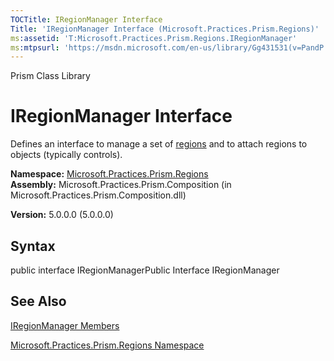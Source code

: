 ```yaml
---
TOCTitle: IRegionManager Interface
Title: 'IRegionManager Interface (Microsoft.Practices.Prism.Regions)'
ms:assetid: 'T:Microsoft.Practices.Prism.Regions.IRegionManager'
ms:mtpsurl: 'https://msdn.microsoft.com/en-us/library/Gg431531(v=PandP.50)'
---
```


Prism Class Library

IRegionManager Interface
========================

Defines an interface to manage a set of [regions](https://msdn.microsoft.com/t:microsoft.practices.prism.regions.iregion) and to attach regions to objects (typically controls).

**Namespace:** [Microsoft.Practices.Prism.Regions](https://msdn.microsoft.com/n:microsoft.practices.prism.regions)
**Assembly:** Microsoft.Practices.Prism.Composition (in Microsoft.Practices.Prism.Composition.dll)

**Version:** 5.0.0.0 (5.0.0.0)

## Syntax


<span id="syntaxToggle"></span>public interface IRegionManagerPublic Interface IRegionManager

See Also
--------


[IRegionManager Members](https://msdn.microsoft.com/allmembers.t:microsoft.practices.prism.regions.iregionmanager)

[Microsoft.Practices.Prism.Regions Namespace](https://msdn.microsoft.com/n:microsoft.practices.prism.regions)

